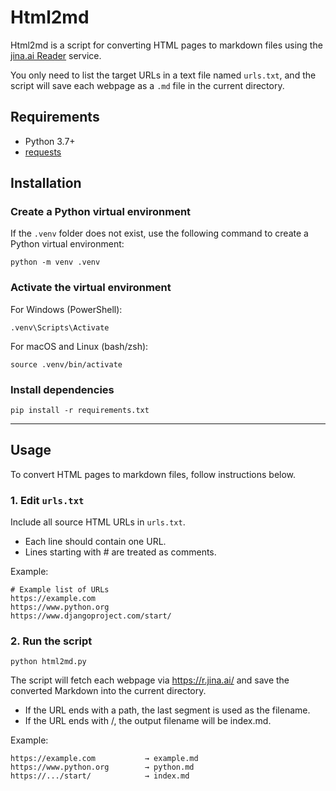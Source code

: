 # Html2md

Html2md is a script for converting HTML pages to markdown files using the [jina.ai Reader](https://jina.ai/reader/) service.

You only need to list the target URLs in a text file named `urls.txt`, and the script will save each webpage as a `.md` file in the current directory.

## Requirements

- Python 3.7+
- [requests](https://pypi.org/project/requests/)

## Installation

### Create a Python virtual environment

If the `.venv` folder does not exist, use the following command to create a Python virtual environment:

```shell
python -m venv .venv
```

### Activate the virtual environment

For Windows (PowerShell):

```shell
.venv\Scripts\Activate
```

For macOS and Linux (bash/zsh):

```shell
source .venv/bin/activate
```

### Install dependencies

```shell
pip install -r requirements.txt
```

---

## Usage

To convert HTML pages to markdown files, follow instructions below.

### 1. Edit `urls.txt`

Include all source HTML URLs in `urls.txt`. 

- Each line should contain one URL.
- Lines starting with # are treated as comments. 
 
Example:

```text
# Example list of URLs
https://example.com
https://www.python.org
https://www.djangoproject.com/start/
```

### 2. Run the script

```shell
python html2md.py
```

The script will fetch each webpage via https://r.jina.ai/ and save the converted Markdown into the current directory.

- If the URL ends with a path, the last segment is used as the filename.
- If the URL ends with /, the output filename will be index.md.

Example:

```text
https://example.com           → example.md
https://www.python.org        → python.md
https://.../start/            → index.md
```